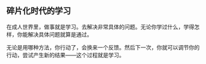 ## 碎片化时代的学习

在成人世界里，做事就是学习。去解决非常具体的问题。无论你学过什么，学得怎样，你能解决具体问题就算是通过。

无论是用哪种方法，你行动了，会换来一个反馈。然后下一次，你就可以调节你的行动，尝试产生新的结果——这个过程就是学习。